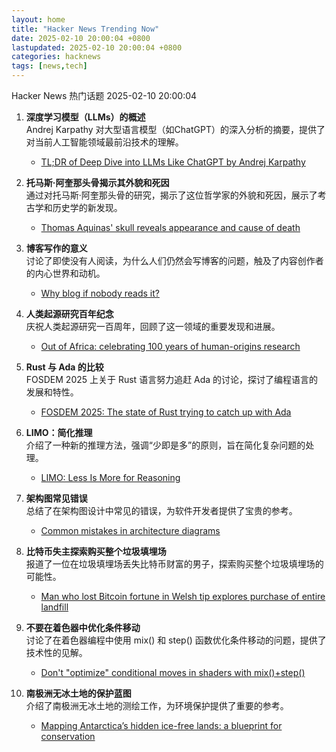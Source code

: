 ```yaml
---
layout: home
title: "Hacker News Trending Now"
date: 2025-02-10 20:00:04 +0800
lastupdated: 2025-02-10 20:00:04 +0800
categories: hacknews
tags: [news,tech]
---
```

Hacker News 热门话题 2025-02-10 20:00:04

1. **深度学习模型（LLMs）的概述**  
   Andrej Karpathy 对大型语言模型（如ChatGPT）的深入分析的摘要，提供了对当前人工智能领域最前沿技术的理解。  
   - [TL;DR of Deep Dive into LLMs Like ChatGPT by Andrej Karpathy](https://anfalmushtaq.com/articles/deep-dive-into-llms-like-chatgpt-tldr)

2. **托马斯·阿奎那头骨揭示其外貌和死因**  
   通过对托马斯·阿奎那头骨的研究，揭示了这位哲学家的外貌和死因，展示了考古学和历史学的新发现。  
   - [Thomas Aquinas' skull reveals appearance and cause of death](https://www.ncregister.com/blog/face-of-aquinas-revealed-after-750-years)

3. **博客写作的意义**  
   讨论了即使没有人阅读，为什么人们仍然会写博客的问题，触及了内容创作者的内心世界和动机。  
   - [Why blog if nobody reads it?](https://andysblog.uk/why-blog-if-nobody-reads-it/)

4. **人类起源研究百年纪念**  
   庆祝人类起源研究一百周年，回顾了这一领域的重要发现和进展。  
   - [Out of Africa: celebrating 100 years of human-origins research](https://www.nature.com/articles/d41586-025-00282-1)

5. **Rust 与 Ada 的比较**  
   FOSDEM 2025 上关于 Rust 语言努力追赶 Ada 的讨论，探讨了编程语言的发展和特性。  
   - [FOSDEM 2025: The state of Rust trying to catch up with Ada](https://fosdem.org/2025/schedule/event/fosdem-2025-5356-the-state-of-rust-trying-to-catch-up-with-ada/)

6. **LIMO：简化推理**  
   介绍了一种新的推理方法，强调“少即是多”的原则，旨在简化复杂问题的处理。  
   - [LIMO: Less Is More for Reasoning](https://arxiv.org/abs/2502.03387)

7. **架构图常见错误**  
   总结了在架构图设计中常见的错误，为软件开发者提供了宝贵的参考。  
   - [Common mistakes in architecture diagrams](https://www.ilograph.com/blog/posts/diagram-mistakes/)

8. **比特币失主探索购买整个垃圾填埋场**  
   报道了一位在垃圾填埋场丢失比特币财富的男子，探索购买整个垃圾填埋场的可能性。  
   - [Man who lost Bitcoin fortune in Welsh tip explores purchase of entire landfill](https://www.theguardian.com/technology/2025/feb/10/man-who-lost-bitcoin-fortune-in-welsh-tip-explores-purchase-of-entire-landfill)

9. **不要在着色器中优化条件移动**  
   讨论了在着色器编程中使用 mix() 和 step() 函数优化条件移动的问题，提供了技术性的见解。  
   - [Don't "optimize" conditional moves in shaders with mix()+step()](https://iquilezles.org/articles/gpuconditionals/)

10. **南极洲无冰土地的保护蓝图**  
    介绍了南极洲无冰土地的测绘工作，为环境保护提供了重要的参考。  
    - [Mapping Antarctica’s hidden ice-free lands: a blueprint for conservation](https://www.unsw.edu.au/newsroom/news/2025/01/mapping-antarcticas-hidden-ice-free-lands-a-blueprint-for-conservation)

[TL;DR of Deep Dive into LLMs Like ChatGPT by Andrej Karpathy]: https://anfalmushtaq.com/articles/deep-dive-into-llms-like-chatgpt-tldr
[Thomas Aquinas' skull reveals appearance and cause of death]: https://www.ncregister.com/blog/face-of-aquinas-revealed-after-750-years
[Why blog if nobody reads it?]: https://andysblog.uk/why-blog-if-nobody-reads-it/
[Out of Africa: celebrating 100 years of human-origins research]: https://www.nature.com/articles/d41586-025-00282
